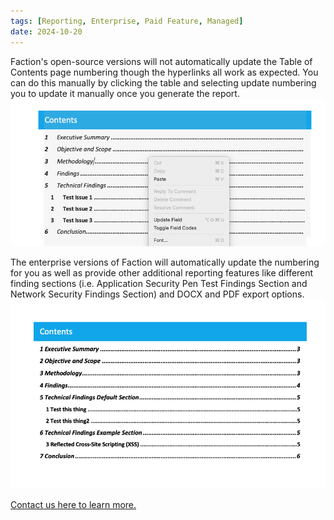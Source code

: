 ```yaml
---
tags: [Reporting, Enterprise, Paid Feature, Managed]
date: 2024-10-20
---
```


Faction's open-source versions will not automatically update the Table of Contents page numbering though the hyperlinks all work as expected.  You can do this manually by clicking the table and selecting update numbering you to update it manually once you generate the report. 
![](/files/Pasted%20image%2020241020221013.png)

The enterprise versions of Faction will automatically update the numbering for you as well as provide other additional reporting features like different finding sections (i.e. Application Security Pen Test Findings Section and Network Security Findings Section) and DOCX and PDF export options. 
![](/files/Pasted%20image%2020241020221526.png)

[Contact us here to learn more.](https://www.factionsecurity.com/enterprise)


